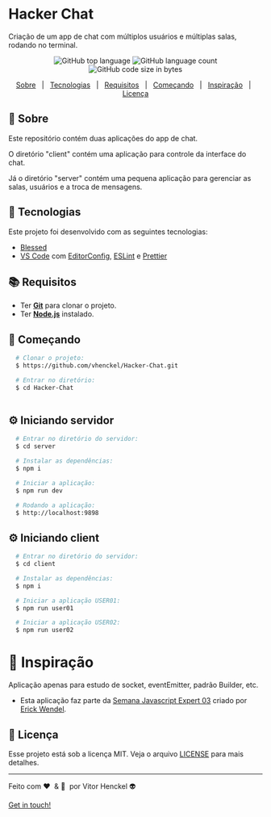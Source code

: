 # Hacker Chat
Criação de um app de chat com múltiplos usuários e múltiplas salas, rodando no terminal.

<p align="center">
  <img alt="GitHub top language" src="https://img.shields.io/github/languages/top/vhenckel/Hacker-Chat?label=javascript&style=for-the-badge">
  <img alt="GitHub language count" src="https://img.shields.io/github/languages/count/vhenckel/Hacker-Chat?style=for-the-badge">
  <img alt="GitHub code size in bytes" src="https://img.shields.io/github/languages/code-size/vhenckel/Hacker-Chat?style=for-the-badge">
</p>

<p align="center">
  <a href="#page_with_curl-sobre">Sobre</a>&nbsp;&nbsp;&nbsp;|&nbsp;&nbsp;
  <a href="#hammer-iniciando-mobile">Tecnologias</a>&nbsp;&nbsp;&nbsp;|&nbsp;&nbsp;
  <a href="#books-requisitos">Requisitos</a>&nbsp;&nbsp;&nbsp;|&nbsp;&nbsp;
  <a href="#rocket-começando">Começando</a>&nbsp;&nbsp;&nbsp;|&nbsp;&nbsp;
  <a href="#thought_balloon-inspiração">Inspiração</a>&nbsp;&nbsp;&nbsp;|&nbsp;&nbsp;
  <a href="#memo-licença">Licença</a>
</p>

## :page_with_curl: Sobre
Este repositório contém duas aplicações do app de chat.

O diretório "client" contém uma aplicação para controle da interface do chat.

Já o diretório "server" contém uma pequena aplicação para gerenciar as salas, usuários e a troca de mensagens.

## :hammer: Tecnologias

Este projeto foi desenvolvido com as seguintes tecnologias:

- [Blessed](https://www.npmjs.com/package/blessed)
- [VS Code](https://code.visualstudio.com/) com [EditorConfig](https://editorconfig.org/), [ESLint](https://eslint.org/) e [Prettier](https://prettier.io/)

## :books: Requisitos
- Ter [**Git**](https://git-scm.com/) para clonar o projeto.
- Ter [**Node.js**](https://nodejs.org/en/) instalado.

## :rocket: Começando
``` bash
  # Clonar o projeto:
  $ https://github.com/vhenckel/Hacker-Chat.git

  # Entrar no diretório:
  $ cd Hacker-Chat
  
```
## :gear: Iniciando servidor
```bash
  # Entrar no diretório do servidor:
  $ cd server

  # Instalar as dependências:
  $ npm i

  # Iniciar a aplicação:
  $ npm run dev

  # Rodando a aplicação:
  $ http://localhost:9898
```

## :gear: Iniciando client
```bash
  # Entrar no diretório do servidor:
  $ cd client

  # Instalar as dependências:
  $ npm i

  # Iniciar a aplicação USER01:
  $ npm run user01

  # Iniciar a aplicação USER02:
  $ npm run user02

```

# :thought_balloon: Inspiração
Aplicação apenas para estudo de socket, eventEmitter, padrão Builder, etc.
- Esta aplicação faz parte da [Semana Javascript Expert 03](https://javascriptexpert.com.br/) criado por [Erick Wendel](https://cursos.erickwendel.com.br/).

## :memo: Licença

Esse projeto está sob a licença MIT. Veja o arquivo [LICENSE](LICENSE.md) para mais detalhes.

---

Feito com :heart:&nbsp; & :brain:&nbsp; por Vitor Henckel :alien: 

[Get in touch!](https://github.com/vhenckel)